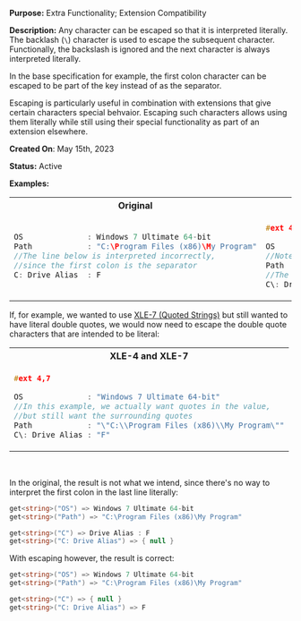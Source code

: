 **Purpose:** Extra Functionality; Extension Compatibility

**Description:**
Any character can be escaped so that it is interpreted literally.
The backlash (`\`) character is used to escape the subsequent character.
Functionally, the backslash is ignored and the next character is always interpreted literally.

In the base specification for example, the first colon character can be escaped to be part of the key instead of as the separator.

Escaping is particularly useful in combination with extensions that give certain characters special behvaior. 
Escaping such characters allows using them literally while still using their special functionality as part of an extension elsewhere.

**Created On**: May 15th, 2023

**Status:** Active

**Examples:** 
<table><tr>

<th>Original</th><th>XLE-4</th>

</tr><tr><td>

```java
OS              : Windows 7 Ultimate 64-bit
Path            : "C:\Program Files (x86)\My Program"
//The line below is interpreted incorrectly,
//since the first colon is the separator
C: Drive Alias  : F 
```  

</td><td>

```cpp 
#ext 4

OS              : Windows 7 Ultimate 64-bit
//Note how backslash itself must now be escaped
Path            : "C:\\Program Files (x86)\\My Program"
//The below line is now interpreted correctly
C\: Drive Alias : F 
```

</td></tr></table>

If, for example, we wanted to use [XLE-7 (Quoted Strings)](XLE%u20107%uA789-Quoted-Strings) but still wanted to have literal double quotes,
we would now need to escape the double quote characters that are intended to be literal:

<table><tr><th>
XLE-4 and XLE-7
</th></tr><tr><td>

```cpp
#ext 4,7

OS              : "Windows 7 Ultimate 64-bit"
//In this example, we actually want quotes in the value, 
//but still want the surrounding quotes
Path            : "\"C:\\Program Files (x86)\\My Program\""
C\: Drive Alias : "F"
```
</td></tr></table>

<br/>

In the original, the result is not what we intend, since there's no way to interpret the first colon in the last line literally:
```cs
get<string>("OS") => Windows 7 Ultimate 64-bit
get<string>("Path") => "C:\Program Files (x86)\My Program"

get<string>("C") => Drive Alias : F
get<string>("C: Drive Alias") => { null }
```

With escaping however, the result is correct:
```cs
get<string>("OS") => Windows 7 Ultimate 64-bit
get<string>("Path") => "C:\Program Files (x86)\My Program"

get<string>("C") => { null }
get<string>("C: Drive Alias") => F
```
